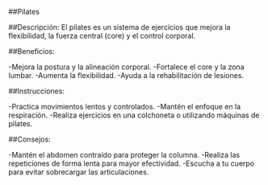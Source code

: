 ##Pilates


##Descripción:
El pilates es un sistema de ejercicios que mejora la flexibilidad, la fuerza central (core) y el control corporal.


##Beneficios:

-Mejora la postura y la alineación corporal.
-Fortalece el core y la zona lumbar.
-Aumenta la flexibilidad.
-Ayuda a la rehabilitación de lesiones.


##Instrucciones:

-Practica movimientos lentos y controlados.
-Mantén el enfoque en la respiración.
-Realiza ejercicios en una colchoneta o utilizando máquinas de pilates.

##Consejos:

-Mantén el abdomen contraído para proteger la columna.
-Realiza las repeticiones de forma lenta para mayor efectividad.
-Escucha a tu cuerpo para evitar sobrecargar las articulaciones.

